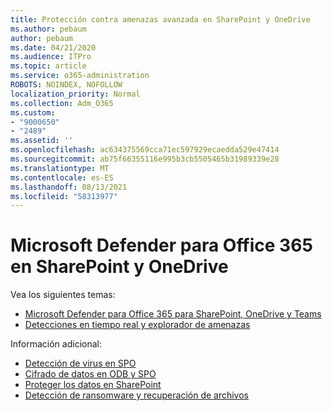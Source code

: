 ```yaml
---
title: Protección contra amenazas avanzada en SharePoint y OneDrive
ms.author: pebaum
author: pebaum
ms.date: 04/21/2020
ms.audience: ITPro
ms.topic: article
ms.service: o365-administration
ROBOTS: NOINDEX, NOFOLLOW
localization_priority: Normal
ms.collection: Adm_O365
ms.custom:
- "9000650"
- "2489"
ms.assetid: ''
ms.openlocfilehash: ac634375569cca71ec597929ecaedda529e47414
ms.sourcegitcommit: ab75f66355116e995b3cb5505465b31989339e28
ms.translationtype: MT
ms.contentlocale: es-ES
ms.lasthandoff: 08/13/2021
ms.locfileid: "58313977"
---
```

# <a name="microsoft-defender-for-office-365-in-sharepoint-and-onedrive"></a>Microsoft Defender para Office 365 en SharePoint y OneDrive

Vea los siguientes temas:
- [Microsoft Defender para Office 365 para SharePoint, OneDrive y Teams](https://docs.microsoft.com/microsoft-365/security/office-365-security/atp-for-spo-odb-and-teams)
- [Detecciones en tiempo real y explorador de amenazas](https://docs.microsoft.com/microsoft-365/security/office-365-security/threat-explorer-views)


Información adicional:

- [Detección de virus en SPO](https://docs.microsoft.com/microsoft-365/security/office-365-security/virus-detection-in-spo)</br>
- [Cifrado de datos en ODB y SPO](https://docs.microsoft.com/microsoft-365/compliance/data-encryption-in-odb-and-spo)</br>
- [Proteger los datos en SharePoint](https://docs.microsoft.com/sharepoint/safeguarding-your-data)</br>
- [Detección de ransomware y recuperación de archivos](https://support.office.com/article/Ransomware-detection-and-recovering-your-files-0d90ec50-6bfd-40f4-acc7-b8c12c73637f)